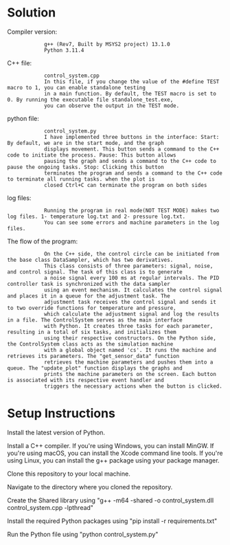 # Solution

Compiler version:
                
                g++ (Rev7, Built by MSYS2 project) 13.1.0
                Python 3.11.4

C++ file:
                
                control_system.cpp
                In this file, if you change the value of the #define TEST macro to 1, you can enable standalone testing
                in a main function. By default, the TEST macro is set to 0. By running the executable file standalone_test.exe, 
                you can observe the output in the TEST mode. 

python file:
                
                control_system.py
                I have implemented three buttons in the interface: Start: By default, we are in the start mode, and the graph 
                displays movement. This button sends a command to the C++ code to initiate the process. Pause: This button allows 
                pausing the graph and sends a command to the C++ code to pause the ongoing tasks. Stop: Clicking this button 
                terminates the program and sends a command to the C++ code to terminate all running tasks. when the plot is 
                closed Ctrl+C can terminate the program on both sides

log files:                
                
                Running the program in real mode(NOT TEST MODE) makes two log files. 1- temperature log.txt and 2- pressure log.txt. 
                You can see some errors and machine parameters in the log files.

The flow of the program:
                
                On the C++ side, the control circle can be initiated from the base class DataSampler, which has two derivatives. 
                This class consists of three parameters: signal, noise, and control signal. The task of this class is to generate 
                a noise signal every 100 ms at regular intervals. The PID controller task is synchronized with the data sampler 
                using an event mechanism. It calculates the control signal and places it in a queue for the adjustment task. The 
                adjustment task receives the control signal and sends it to two override functions for temperature and pressure, 
                which calculate the adjustment signal and log the results in a file. The ControlSystem serves as the main interface 
                with Python. It creates three tasks for each parameter, resulting in a total of six tasks, and initializes them 
                using their respective constructors. On the Python side, the ControlSystem class acts as the simulation machine 
                with a global object named 'cs'. It runs the machine and retrieves its parameters. The "get_sensor_data" function 
                retrieves the machine parameters and pushes them into a queue. The "update_plot" function displays the graphs and 
                prints the machine parameters on the screen. Each button is associated with its respective event handler and 
                triggers the necessary actions when the button is clicked.

# Setup Instructions

Install the latest version of Python.

Install a C++ compiler. If you're using Windows, you can install MinGW. If you're using macOS, you can install the Xcode command 
line tools. If you're using Linux, you can install the g++ package using your package manager.

Clone this repository to your local machine.

Navigate to the directory where you cloned the repository.

Create the Shared library using "g++ -m64 -shared -o control_system.dll control_system.cpp -lpthread"

Install the required Python packages using "pip install -r requirements.txt"

Run the Python file using "python control_system.py"

